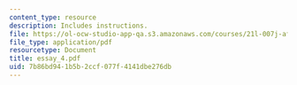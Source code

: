 ```yaml
---
content_type: resource
description: Includes instructions.
file: https://ol-ocw-studio-app-qa.s3.amazonaws.com/courses/21l-007j-after-columbus-fall-2003/7b86bd941b5b2ccf077f4141dbe276db_essay_4.pdf
file_type: application/pdf
resourcetype: Document
title: essay_4.pdf
uid: 7b86bd94-1b5b-2ccf-077f-4141dbe276db
---
```

